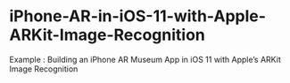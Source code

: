 # iPhone-AR-in-iOS-11-with-Apple-ARKit-Image-Recognition
Example : Building an iPhone AR Museum App in iOS 11 with Apple’s ARKit Image Recognition

